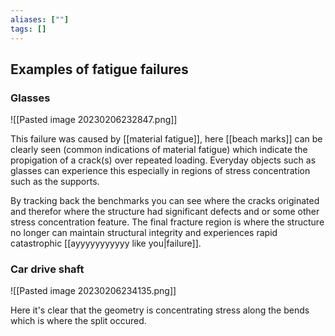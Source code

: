 ```yaml
---
aliases: [""]
tags: []
---
```


## Examples of fatigue failures

### Glasses

![[Pasted image 20230206232847.png]]

This failure was caused by [[material fatigue]], here [[beach marks]] can be clearly seen (common indications of material fatigue) which indicate the propigation of a crack(s) over repeated loading. Everyday objects such as glasses can experience this especially in regions of stress concentration such as the supports. 

By tracking back the benchmarks you can see where the cracks originated and therefor where the structure had significant defects and or some other stress concentration feature. The final fracture region is where the structure no longer can maintain structural integrity and experiences rapid catastrophic [[ayyyyyyyyyyy like you|failure]].


### Car drive shaft

![[Pasted image 20230206234135.png]]

Here it's clear that the geometry is concentrating stress along the bends which is where the split occured.


